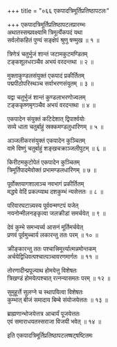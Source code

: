 +++
title = "०६६ एकपादत्रिमूर्तिप्रतिष्ठापटलः"

+++
एकपादत्रिमूर्तिप्रतिष्ठापटलप्रारम्भः    
अथातस्सम्प्रवक्ष्यामि त्रिमूर्त्येकपदं यथा  
सर्वलोकहितं पुण्यं सङ्क्षेपं श्रुणु षण्मुख ॥ १ ॥


त्रिणेत्रं चतुर्भुजं शान्तं जटामकुटमण्डितम्  
टङ्कशूलधरञ्चैव अभयं वरदन्तथा ॥ २ ॥


मुक्ताकुण्डलसंयुक्तं एकपादं प्रकीर्तितम्  
पद्मपीठोपरिस्थञ्च सर्वाभरणसंयुतम् ॥ ३ ॥


यद्वा चतुर्भुजं शान्तं कुण्डलाभरणोज्वलम्  
टङ्ककृष्णमृगञ्चैव अभयं वरदन्तथा ॥ ४ ॥


एकपादेन संयुक्तं कटिदेशात् द्विपार्श्वयोः  
सव्ये धाता चतुर्बाहुं स्रक्कमण्डलुधारिणम् ॥ ५ ॥


अञ्जलीकरसंयुक्तं एकपादेन कुञ्चितम्  
वामे विष्णुं चतुर्बाहुं शङ्खचक्राञ्जलीपुटम् ॥ ६ ॥


किरीटमकुटोपेतं एकपादेन कुञ्चितम्  
त्रिमूर्तिपादमेवोक्तं प्रभामण्डलधारिणम् ॥ ७ ॥



पूर्वोक्तयागशालाञ्च नवभागं प्रकीर्तितम्  
मद्ध्ये वेदिं प्रकल्प्याथ दशकुम्भं न्यसेत्ततः ॥ ८ ॥


परिवारघटान्न्यस्य पूर्ववन्मण्टपं यजेत्  
नयनोन्मीलनङ्कृत्वा जलक्रीडां समर्चयेत् ॥ ९ ॥


देवं कुम्भे समभ्यर्च्य आसनं मूर्तिमर्चयेत्  
प्रणवं पूर्वमुच्चार्य लकारन्तु ततः परम् ॥ १० ॥


क्रीङ्कारन्तु ततः पश्चात्त्रिमूर्त्त्यात्मन्नमोन्तकम्  
अर्चयेद्विधिवत्पश्चात्पञ्चावरणमार्गतः ॥ ११ ॥


तोरणादीन्प्रपूज्याथ होमयेत्तु विशेषतः  
त्रिखण्डं होमयेत्पश्चात् रत्नन्यासमतः परम् ॥ १२ ॥


सुमुहूर्त्ते सुलग्ने च स्थापयित्वा विशेषतः  
कुम्भात् बीजं समादाय बिम्बे संयोजयेत्ततः ॥ १३ ॥


ब्राह्मणान्भोजयेत्तत्र आचार्यं पूजयेत्ततः  
एवं समाराधयतस्सराजा विजयी भवेत् ॥ १४ ॥


इति एकपादत्रिमूर्तिप्रतिष्ठापटलष्षट्षष्टितमः  
